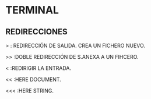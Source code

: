 # TERMINAL

## REDIRECCIONES

&GT; : REDIRECCIÓN DE SALIDA. CREA UN FICHERO NUEVO.

&GT;&GT; :DOBLE REDIRECCIÓN DE S.ANEXA A UN FIHCERO.

&lt; :REDIRIGIR LA ENTRADA.

&lt;&lt; :HERE DOCUMENT.

&lt;&lt;&lt; :HERE STRING.